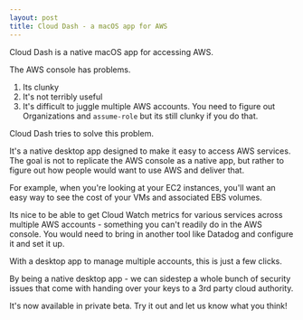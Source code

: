 ```yaml
---
layout: post
title: Cloud Dash - a macOS app for AWS
---
```


Cloud Dash is a native macOS app for accessing AWS.

The AWS console has problems.

1. Its clunky
2. It's not terribly useful
3. It's difficult to juggle multiple AWS accounts. You need to figure out Organizations and `assume-role` but its still clunky if you do that. 

Cloud Dash tries to solve this problem.

It's a native desktop app designed to make it easy to access AWS services.
The goal is not to replicate the AWS console as a native app, but rather to figure out how people would want to use AWS and deliver that.

For example, when you're looking at your EC2 instances, you'll want an easy way to see the cost of your VMs and associated EBS volumes.

Its nice to be able to get Cloud Watch metrics for various services across multiple AWS accounts - something you can't readily do in the AWS console. You would need to bring in another tool like Datadog and configure it and set it up.

With a desktop app to manage multiple accounts, this is just a few clicks.

By  being a native desktop app - we can sidestep a whole bunch of security issues that come with handing over your keys to a 3rd party cloud authority.


It's now available in private beta. Try it out and let us know what you think!

